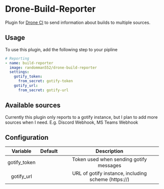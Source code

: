 # Drone-Build-Reporter
Plugin for [Drone CI](https://www.drone.io/) to send information about builds to multiple sources.

## Usage
To use this plugin, add the following step to your pipline
```yaml
# Reporting
- name: build-reporter
  image: randomman552/drone-build-reporter
  settings:
    gotify_token:
      from_secret: gotify-token
    gotify_url:
      from_secret: gotify-url

```

## Available sources
Currently this plugin only reports to a gotify instance, but I plan to add more sources when I need. E.g. Discord Webhook, MS Teams Webhook

## Configuration
| Variable     | Default | Description                                          |
|:------------:|:-------:|:----------------------------------------------------:|
| gotify_token |         | Token used when sending gotify messages              |
| gotify_url   |         |  URL of gotify instance, including scheme (https://) |
